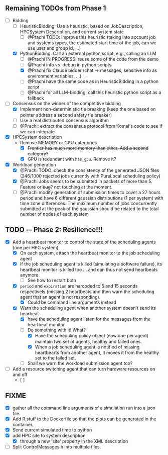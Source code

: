 ## Remaining TODOs from Phase 1
- [ ] Bidding
  - [ ] HeuristicBidding: Use a heuristic, based on JobDescription, HPCSystem Description, and current system state
    - [ ] @Prachi TODO: improve this heuristic (taking into account job and systems types, the estimated start time of the job, can we use user and group id, ...)
  - [x] PythonBidding: Call an external python script, e.g., calling an LLM
    - [ ] @Prachi IN PROGRESS: reuse some of the code from the demo
    - [ ] @Prachi info vs. debug in python scripts
    - [x] @Prachi fix Claude bidder (chat -> messages, sensitive info as environment variables, ...)
    - [ ] @Prachi have the same code as in HeuristicBidding in a python script
    - [ ] @Prachi for all LLM-bidding, call this heuristic python script as a fallback

- [ ] Consensus on the winner of the competitive bidding
  - [x] Implement non-deterministic tie breaking (keep the one based on pointer address a second safety tie breaker)
  - [ ] Use a real distributed consensus algorithm
  - [ ] @Prachi: extract the consensus protocol from Komal's code to see if we can integrate

- [x] HPCSystem description
  - Remove MEMORY or GPU categories
    - [x] ~~Frontier has much more memory than other. Add a second category?~~
    - [x] GPU is redundant with `has_gpu`. Remove it?

- [x] Workload generation
  - [x] @Prachi TODO: check the consistency of the generated JSON files (246/1000 rejected jobs currently with PureLocal scheduling policy)
  - [x] @Prachi Jobs seems to be submitted in packets of more than 5. Feature or ~~bug~~? not touching at the moment.
  - [ ] @Prachi modify generation of submission times to cover a 27 hours period and have 6 different gaussian distributions (1 per system) with time zone differences. The maximum number of jobs concurrently submitted at the peak of the gaussian should be related to the total number of nodes of each system

## TODO -- Phase 2: Resilience!!!
- [x] Add a heartbeat monitor to control the state of the scheduling agents (one per HPC system)
  - [x] On each system, attach the heartbeat monitor to the job scheduling agent
  - [x] If the job scheduling agent is killed (simulating a software failure), its heartbeat monitor is killed too ... and can thus not send heartbeats anymore
    - [ ] See how to restart both
  - [x] `period` and `expiration` are harcoded to 5 and 15 seconds respectively (missing 2 heartbeats and then warn the scheduling agent that an agent is not responding). 
    - [x] Could be command line arguments instead
  - [X] Warn the scheduling agent when another system doesn't send its hearbeat
    - [x] have the scheduling agent listen for the messages from the heartbeat monitor
    - [ ] Do something with it! What?
      - [x] Have the scheduling policy object (now one per agent) maintain two set of agents, healthy and failed ones. 
      - [x] When a job scheduling agent is notified of missing heartbearts from another agent, it moves it from the healthy set to the failed set. 
    - [ ] Shall we warn the workload submission agent too?
- [ ] Add a resource switching agent that can turn hardware resources on and off
  - [ ] 

## FIXME
- [x] gather all the command line arguments of a simulation run into a json file.
- [x] Add R stuff to the Dockerfile so that the plots can be generated in the container.
- [x] Send current simulated time to python
- [x] add HPC site to system description
  - [x] through a new 'site' property in the XML description
- [ ] Split ControlMessages.h into multiple files.